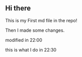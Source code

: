 ## Hi there

This is my First md file in the repo!

Then I made some changes.

modified in 22:00


this is what I do in 22:30
